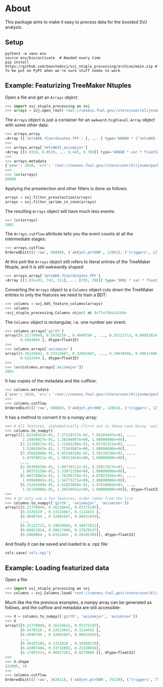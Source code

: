 # About

This package aims to make it easy to process data for the boosted SVJ analysis.


## Setup

```
python3 -m venv env
source env/bin/activate  # Needed every time
pip install https://github.com/boostedsvj/svj_ntuple_processing/archive/main.zip # To be put on PyPI when we're sure stuff seems to work
```


## Example: Featurizing TreeMaker Ntuples

Open a file and get an `Arrays` object:

```python
>>> import svj_ntuple_processing as svj
>>> arrays = svj.open_root('root://cmseos.fnal.gov//store/user/klijnsma/package_test_files/svj_ntuple_processing/madpt300_mz350_mdark10_rinv0.3.root')
```

The `Arrays` object is just a container for an `awkward.highlevel.Array` object with some other data:

```python
>>> arrays.array
<Array [{'JetsAK8.fCoordinates.fPt': [, ... ] type='60880 * {"JetsAK8.fCoordinat...'>
>>> 
>>> arrays.array['JetsAK15_axismajor']
<Array [[0.0318, 0.0528, ... 0.445, 0.709]] type='60880 * var * float32'>
>>> 
>>> arrays.metadata
{'year': 2018, 'src': 'root://cmseos.fnal.gov//store/user/klijnsma/package_test_files/svj_ntuple_processing/madpt300_mz350_mdark10_rinv0.3.root'}
>>> 
>>> len(arrays)
60880
```

Applying the preselection and other filters is done as follows:

```python
arrays = svj.filter_preselection(arrays)
arrays = svj.filter_zprime_in_cone(arrays)
```

The resulting `Arrays` object will have much less events:

```python
>>> len(arrays)
3881
```

The `Arrays.cutflow` attribute tells you the event counts at all the intermediate stages:

```python
>>> arrays.cutflow
OrderedDict([('raw', 60880), ('ak8jet.pt>500', 12861), ('triggers', 12735), ('n_ak15jets>=2', 12735), ('subl_eta<2.4', 12669), ('subl_ecf>0', 12386), ('rtx>1.1', 7711), ('nleptons=0', 7424), ('metfilter', 7352), ('preselection', 7352), ('1zprime2darkquarks', 7263), ('zdq<1.5', 3881)])
```

At this poit the `Arrays` object still refers to literal entries of the TreeMaker Ntuple, and it is still awkwardly shaped:

```python
>>> arrays.array['JetsAK8.fCoordinates.fPt']
<Array [[1.07e+03, 742, 311], ... [705, 296]] type='3881 * var * float32'> # Sometimes 3, sometimes 2
```

Converting the `Arrays` object to a `Columns` object cuts down the TreeMaker entries to only the features we need to train a BDT:

```python
>>> columns = svj.bdt_feature_columns(arrays)
>>> columns
<svj_ntuple_processing.Columns object at 0x7fef98a14160>
```

The `Columns` object is rectangular, i.e. one number per event:

```python
>>> columns.arrays['girth']
array([0.21778949, 0.5478329 , 0.4840784 , ..., 0.35122713, 0.60851824,
       0.5864864 ], dtype=float32)
>>>
>>> columns.arrays['axismajor']
array([0.16224642, 0.33115667, 0.32601607, ..., 0.29639566, 0.50617486,
       0.6152444 ], dtype=float32)
>>>
>>> len(columns.arrays['axismajor'])
3881
```

It has copies of the metadata and the cutflow:

```python
>>> columns.metadata
{'year': 2018, 'src': 'root://cmseos.fnal.gov//store/user/klijnsma/package_test_files/svj_ntuple_processing/madpt300_mz350_mdark10_rinv0.3.root'}
>>>
>>> columns.cutflow
OrderedDict([('raw', 60880), ('ak8jet.pt>500', 12861), ('triggers', 12735), ('n_ak15jets>=2', 12735), ('subl_eta<2.4', 12669), ('subl_ecf>0', 12386), ('rtx>1.1', 7711), ('nleptons=0', 7424), ('metfilter', 7352), ('preselection', 7352), ('1zprime2darkquarks', 7263), ('zdq<1.5', 3881)])
```

It has a method to convert it to a numpy array:

```python
>>> # All features, alphabetically (first one in these case being 'axismajor')
>>> columns.to_numpy()
array([[1.62246421e-01, 7.27319717e-02, 7.94109497e+02, ...,
        2.19499037e-01, 1.26104057e+00, 1.00000000e+00],
       [3.31156671e-01, 1.11443296e-01, 4.05791321e+02, ...,
        2.52665043e-01, 1.72563887e+00, 1.00000000e+00],
       [3.26016068e-01, 6.83244318e-02, 3.56210236e+02, ...,
        2.47978821e-01, 1.56911826e+00, 1.00000000e+00],
       ...,
       [2.96395659e-01, 1.04778111e-01, 9.25817627e+02, ...,
        1.88375130e-01, 1.23072338e+00, 1.00000000e+00],
       [5.06174862e-01, 1.76295370e-01, 4.07023956e+02, ...,
        1.99949041e-01, 1.54773271e+00, 1.00000000e+00],
       [6.15244389e-01, 2.61853844e-01, 1.47918066e+03, ...,
        1.91158906e-01, 1.34534931e+00, 1.00000000e+00]], dtype=float32)
>>>
>>> # Or only use a few features, order taken from the list
>>> columns.to_numpy(['girth', 'axismajor', 'axisminor'])
array([[0.21778949, 0.16224642, 0.07273197],
       [0.5478329 , 0.33115667, 0.1114433 ],
       [0.4840784 , 0.32601607, 0.06832443],
       ...,
       [0.35122713, 0.29639566, 0.10477811],
       [0.60851824, 0.50617486, 0.17629537],
       [0.5864864 , 0.6152444 , 0.26185384]], dtype=float32)
```

And finally it can be saved and loaded to a .npz file:

```python
cols.save('cols.npz')
```


## Example: Loading featurized data

Open a file:

```python
>>> import svj_ntuple_processing as svj
>>> columns = svj.Columns.load('root://cmseos.fnal.gov//store/user/klijnsma/package_test_files/svj_ntuple_processing/madpt300_mz350_mdark10_rinv0.3.npz')
```

Much like the the previous examples, a numpy array can be generated as follows, and the cutflow and metadata are still accessible:

```python
>>> X = columns.to_numpy(['girth', 'axismajor', 'axisminor'])
>>> X
array([[0.21778949, 0.16224642, 0.07273197],
       [0.5478329 , 0.33115667, 0.1114433 ],
       [0.4840784 , 0.32601607, 0.06832443],
       ...,
       [0.36425185, 0.1331028 , 0.10360279],
       [0.42897484, 0.33732802, 0.21320845],
       [0.17855313, 0.06017362, 0.0279889 ]], dtype=float32)
>>>
>>> X.shape
(23005, 3)
>>>
>>> columns.cutflow
OrderedDict([('raw', 362621), ('ak8jet.pt>500', 76229), ('triggers', 75436), ('n_ak15jets>=2', 75432), ('subl_eta<2.4', 75008), ('subl_ecf>0', 73337), ('rtx>1.1', 45392), ('nleptons=0', 43728), ('metfilter', 43187), ('preselection', 43187), ('1zprime2darkquarks', 42645), ('zdq<1.5', 23005)])
```